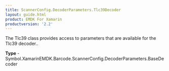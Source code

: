```yaml
---
title: ScannerConfig.DecoderParameters.Tlc39Decoder
layout: guide.html 
product: EMDK For Xamarin 
productversion: '2.2' 
---
```

The Tlc39 class provides access to parameters that are available for the Tlc39 decoder..

**Type** - Symbol.XamarinEMDK.Barcode.ScannerConfig.DecoderParameters.BaseDecoder



